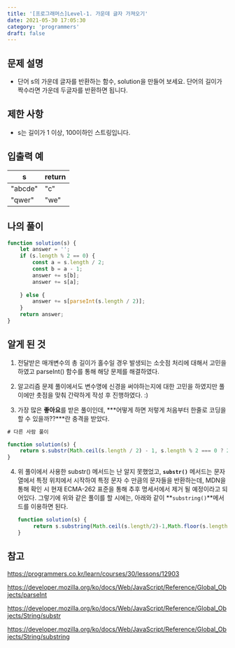 ```yaml
---
title: '[프로그래머스]Level-1. 가운데 글자 가져오기'
date: 2021-05-30 17:05:30
category: 'programmers'
draft: false
---
```


## 문제 설명

* 단어 s의 가운데 글자를 반환하는 함수, solution을 만들어 보세요. 단어의 길이가 짝수라면 가운데 두글자를 반환하면 됩니다.


## **제한 사항**

* s는 길이가 1 이상, 100이하인 스트링입니다.

  



## 입출력 예

| s       | return |
| ------- | ------ |
| "abcde" | "c"    |
| "qwer"  | "we"   |





## 나의 풀이

```javascript
function solution(s) {
    let answer = '';
    if (s.length % 2 == 0) {
        const a = s.length / 2;
        const b = a - 1;
        answer += s[b];
        answer += s[a];
        
    } else {
        answer += s[parseInt(s.length / 2)];
    }
    return answer;
}
```





## 알게 된 것

1. 전달받은 매개변수의 총 길이가 홀수일 경우 발생되는 소숫점 처리에 대해서 고민을 하였고 parseInt() 함수를 통해 해당 문제를 해결하였다.

2. 알고리즘 문제 풀이에서도 변수명에 신경을 써야하는지에 대한 고민을 하였지만 풀이에만 촛점을 맞춰 간략하게 작성 후 진행하였다.  :)
3. 가장 많은 **좋아요**를 받은 풀이인데, ***어떻게 하면 저렇게 처음부터 한줄로 코딩을 할 수 있을까??***란 충격을 받았다. 

```javascript
# 다른 사람 풀이

function solution(s) {
    return s.substr(Math.ceil(s.length / 2) - 1, s.length % 2 === 0 ? 2 : 1);
}

```

4. 위 풀이에서 사용한 substr() 메서드는 난 알지 못했었고, **`substr()`** 메서드는 문자열에서 특정 위치에서 시작하여 특정 문자 수 만큼의 문자들을 반환하는데, MDN을 통해 확인 시 현재 ECMA-262 표준을 통해 추후 명세서에서 제거 될 예정이라고 되어있다. 그렇기에 위와 같은 풀이를 할 시에는, 아래와 같이 **`substring()`**메서드를 이용하면 된다.

   ```javascript
   function solution(s) {
   		return s.substring(Math.ceil(s.length/2)-1,Math.floor(s.length/2)+1);
   }
   ```

## 참고

https://programmers.co.kr/learn/courses/30/lessons/12903

https://developer.mozilla.org/ko/docs/Web/JavaScript/Reference/Global_Objects/parseInt

https://developer.mozilla.org/ko/docs/Web/JavaScript/Reference/Global_Objects/String/substr

https://developer.mozilla.org/ko/docs/Web/JavaScript/Reference/Global_Objects/String/substring
